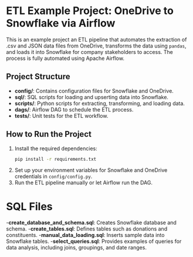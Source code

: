 # ETL Example Project: OneDrive to Snowflake via Airflow

This is an example project an ETL pipeline that automates the extraction of .csv and JSON data files from OneDrive, transforms the data using `pandas`, and loads it into Snowflake for company stakeholders to access. The process is fully automated using Apache Airflow.

## Project Structure
- **config/**: Contains configuration files for Snowflake and OneDrive.
- **sql/**: SQL scripts for loading and upserting data into Snowflake.
- **scripts/**: Python scripts for extracting, transforming, and loading data.
- **dags/**: Airflow DAG to schedule the ETL process.
- **tests/**: Unit tests for the ETL workflow.

## How to Run the Project
1. Install the required dependencies:
    ```bash
    pip install -r requirements.txt
    ```
2. Set up your environment variables for Snowflake and OneDrive credentials in `config/config.py`.
3. Run the ETL pipeline manually or let Airflow run the DAG.

# SQL Files
-**create_database_and_schema.sql**: Creates Snowflake database and schema.
-**create_tables.sql**: Defines tables such as donations and constituents.
-**manual_data_loading.sql**: Inserts sample data into Snowflake tables.
-**select_queries.sql**: Provides examples of queries for data analysis, including joins, groupings, and date ranges.
